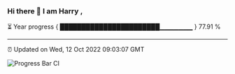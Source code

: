 ### Hi there 👋 I am Harry , 

⏳ Year progress { ███████████████████████▁▁▁▁▁▁▁ } 77.91 %

---

⏰ Updated on Wed, 12 Oct 2022 09:03:07 GMT

![Progress Bar CI](https://github.com/duykhang68/duykhang68/workflows/Progress%20Bar%20CI/badge.svg)

